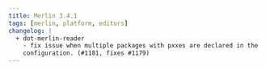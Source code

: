 ```yaml
---
title: Merlin 3.4.1
tags: [merlin, platform, editors]
changelog: |
  + dot-merlin-reader
    - fix issue when multiple packages with pxxes are declared in the
    configuration. (#1181, fixes #1179)
---
```

